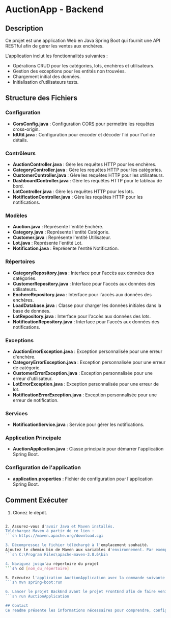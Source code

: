 # AuctionApp - Backend

## Description

Ce projet est une application Web en Java Spring Boot qui fournit une API RESTful afin de gérer les ventes aux enchères.

L'application inclut les fonctionnalités suivantes :
- Opérations CRUD pour les catégories, lots, enchères et utilisateurs.
- Gestion des exceptions pour les entités non trouvées.
- Chargement initial des données.
- Initialisation d'utilisateurs tests.

## Structure des Fichiers

### Configuration
- **CorsConfig.java** : Configuration CORS pour permettre les requêtes cross-origin.
- **IdUtil.java** : Configuration pour encoder et décoder l'id pour l'url de détails.

### Contrôleurs
- **AuctionController.java** : Gère les requêtes HTTP pour les enchères.
- **CategoryController.java** : Gère les requêtes HTTP pour les catégories.
- **CustomerController.java** : Gère les requêtes HTTP pour les utilisateurs.
- **DashboardController.java** : Gère les requêtes HTTP pour le tableau de bord.
- **LotController.java** : Gère les requêtes HTTP pour les lots.
- **NotificationController.java** : Gère les requêtes HTTP pour les notifications.

### Modèles
- **Auction.java** : Représente l'entité Enchère.
- **Category.java** : Représente l'entité Catégorie.
- **Customer.java** : Représente l'entité Utilisateur.
- **Lot.java** : Représente l'entité Lot.
- **Notification.java** : Représente l'entité Notification.

### Répertoires
- **CategoryRepository.java** : Interface pour l'accès aux données des catégories.
- **CustomerRepository.java** : Interface pour l'accès aux données des utilisateurs.
- **EnchereRepository.java** : Interface pour l'accès aux données des enchères.
- **LoadDatabase.java** : Classe pour charger les données initiales dans la base de données.
- **LotRepository.java** : Interface pour l'accès aux données des lots.
- **NotificationRepository.java** : Interface pour l'accès aux données des notifications.

### Exceptions
- **AuctionErrorException.java** : Exception personnalisée pour une erreur d'enchère.
- **CategoryErrorException.java** : Exception personnalisée pour une erreur de catégorie.
- **CustomerErrorException.java** : Exception personnalisée pour une erreur d'utilisateur.
- **LotErrorException.java** : Exception personnalisée pour une erreur de lot.
- **NotificationErrorException.java** : Exception personnalisée pour une erreur de notification.

### Services
- **NotificationService.java** : Service pour gérer les notifications.

### Application Principale
- **AuctionApplication.java** : Classe principale pour démarrer l'application Spring Boot.

### Configuration de l'application
- **application.properties** : Fichier de configuration pour l'application Spring Boot.


## Comment Exécuter
 1. Clonez le dépôt.
 ```sh git clone [URL du dépôt]

 2. Assurez-vous d'avoir Java et Maven installés.
Téléchargez Maven à partir de ce lien :
```sh https://maven.apache.org/download.cgi 

 3. Décompressez le fichier téléchargé à l'emplacement souhaité.
Ajoutez le chemin bin de Maven aux variables d'environnement. Par exemple :
```sh C:\Program Files\apache-maven-3.8.6\bin

 4. Naviguez jusqu'au répertoire du projet
```sh cd [nom_du_répertoire]

 5. Exécutez l'application AuctionApplication avec la commande suivante :
```sh mvn spring-boot:run

 6. Lancer le projet BackEnd avant le projet FrontEnd afin de faire venir les données
```sh run AuctionApplication

## Contact
Ce readme présente les informations nécessaires pour comprendre, configurer et exécuter le projet backend AuctionApp. Pour toute question ou assistance, n'hésitez pas à nous contacter via cette adresse mail : evan.pineau@etml-es.ch ou nicolas.lema@etml-es.ch.
